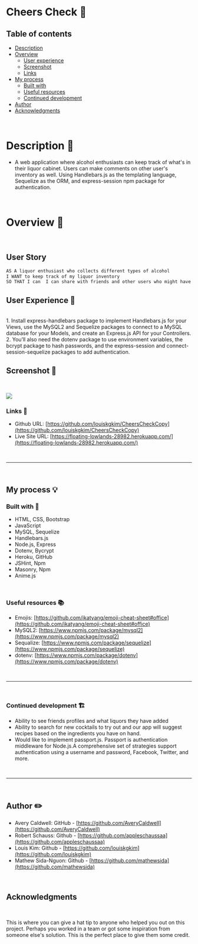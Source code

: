 # Cheers Check 🍻

## Table of contents

- [Description](#description-📝)
- [Overview](#overview-📁)
  - [User experience](#user-experience-👤)
  - [Screenshot](#screenshot-📸)
  - [Links](#links-🔗)
- [My process](#my-process-💡)
  - [Built with](#built-with-🔨)
  - [Useful resources](#useful-resources-📚)
  - [Continued development](#continued-development-🏗️) 
- [Author](#author-✏️)
- [Acknowledgments](#acknowledgments-👏)

<br>

#  Description 📝

- A web application where alcohol enthusiasts can keep track of what's in their liquor cabinet. Users can make comments on other user's inventory as well. Using Handlebars.js as the templating language, Sequelize as the ORM, and express-session npm package for authentication.

<br>

# Overview 📁 

<br>

## User Story

```md
AS A liquor enthusiast who collects different types of alcohol
I WANT to keep track of my liquor inventory
SO THAT I can  I can share with friends and other users who might have similar tastes.
```


## User Experience 👤 

<br> 
1. Install express-handlebars package to implement Handlebars.js for your Views, use the MySQL2 and Sequelize packages to connect to a MySQL database for your Models, and create an Express.js API for your Controllers. <br>
2. You’ll also need the dotenv package to use environment variables, the bcrypt package to hash passwords, and the express-session and connect-session-sequelize packages to add authentication.

<br>


## Screenshot 📸
​<br>

![](./public/images/homepage.png)



###  Links 🔗

- Github URL: [https://github.com/louiskgkim/CheersCheckCopy](https://github.com/louiskgkim/CheersCheckCopy)
- Live Site URL: [https://floating-lowlands-28982.herokuapp.com/](https://floating-lowlands-28982.herokuapp.com/)

<br>
<hr>
<br>

##  My process 💡

###  Built with 🔨
- HTML, CSS, Bootstrap
- JavaScript
- MySQL, Sequelize
- Handlebars.js
- Node.js, Express
- Dotenv, Bycrypt
- Heroku, GitHub
- JSHint, Npm
- Masonry, Npm
- Anime.js



<br>

###  Useful resources 📚

- Emojis:   [https://github.com/ikatyang/emoji-cheat-sheet#office](https://github.com/ikatyang/emoji-cheat-sheet#office)
- MySQL2:   [https://www.npmjs.com/package/mysql2](https://www.npmjs.com/package/mysql2)
- Sequalize:    [https://www.npmjs.com/package/sequelize](https://www.npmjs.com/package/sequelize)
- dotenv:   [https://www.npmjs.com/package/dotenv](https://www.npmjs.com/package/dotenv)

<br>
<hr>
<br>


### Continued development 🏗️

- Ability to see friends profiles and what liquors they have added
- Ability to search for new cocktails to try out and our app will suggest recipes based on the ingredients you have on hand.
- Would like to implement passport.js. Passport is authentication middleware for Node.js.A comprehensive set of strategies support authentication using a username and password, Facebook, Twitter, and more.

<br>
<hr>
<br>


## Author ✏️
- Avery Caldwell: GitHub - [https://github.com/AveryCaldwell](https://github.com/AveryCaldwell)
- Robert Schauss: Github - [https://github.com/appleschaussaa](https://github.com/appleschaussaa)
- Louis Kim: Github - [https://github.com/louiskgkim](https://github.com/louiskgkim)
- Mathew Sida-Nguon: Github - [https://github.com/mathewsida](https://github.com/mathewsida)

<br>

## Acknowledgments

<br>

This is where you can give a hat tip to anyone who helped you out on this project. Perhaps you worked in a team or got some inspiration from someone else's solution. This is the perfect place to give them some credit.

